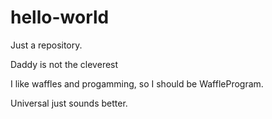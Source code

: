 # hello-world
Just a repository.

Daddy is not the cleverest

I like waffles and progamming, so I should be WaffleProgram.

Universal just sounds better.
